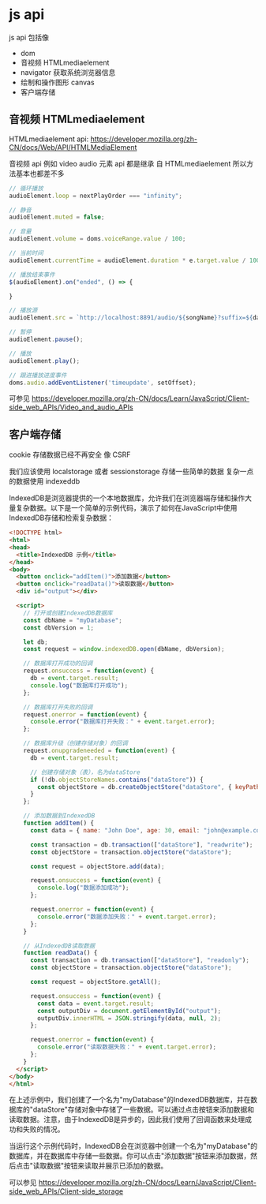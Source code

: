 # js api

js api 包括像 
- dom
- 音视频 HTMLmediaelement 
- navigator 获取系统浏览器信息
- 绘制和操作图形 canvas
- 客户端存储

## 音视频 HTMLmediaelement 

HTMLmediaelement api: https://developer.mozilla.org/zh-CN/docs/Web/API/HTMLMediaElement

音视频 api 
例如 video audio 元素
api 都是继承 自 HTMLmediaelement 所以方法基本也都差不多

```JavaScript
// 循环播放
audioElement.loop = nextPlayOrder === "infinity";

// 静音
audioElement.muted = false;

// 音量
audioElement.volume = doms.voiceRange.value / 100;

// 当前时间
audioElement.currentTime = audioElement.duration * e.target.value / 100;

// 播放结束事件
$(audioElement).on("ended", () => {

}

// 播放源
audioElement.src = `http://localhost:8891/audio/${songName}?suffix=${datas.currentPlaylist[songName]}&currentPlaylistChoose=${datas.currentPlaylistChoose}`;

// 暂停
audioElement.pause();

// 播放
audioElement.play();

// 跟进播放进度事件
doms.audio.addEventListener('timeupdate', setOffset);

```

可参见 https://developer.mozilla.org/zh-CN/docs/Learn/JavaScript/Client-side_web_APIs/Video_and_audio_APIs


## 客户端存储

cookie 存储数据已经不再安全
像 CSRF

我们应该使用 localstorage 或者 sessionstorage 存储一些简单的数据
复杂一点的数据使用 indexeddb

IndexedDB是浏览器提供的一个本地数据库，允许我们在浏览器端存储和操作大量复杂数据。以下是一个简单的示例代码，演示了如何在JavaScript中使用IndexedDB存储和检索复杂数据：

```html
<!DOCTYPE html>
<html>
<head>
  <title>IndexedDB 示例</title>
</head>
<body>
  <button onclick="addItem()">添加数据</button>
  <button onclick="readData()">读取数据</button>
  <div id="output"></div>

  <script>
    // 打开或创建IndexedDB数据库
    const dbName = "myDatabase";
    const dbVersion = 1;

    let db;
    const request = window.indexedDB.open(dbName, dbVersion);

    // 数据库打开成功的回调
    request.onsuccess = function(event) {
      db = event.target.result;
      console.log("数据库打开成功");
    };

    // 数据库打开失败的回调
    request.onerror = function(event) {
      console.error("数据库打开失败：" + event.target.error);
    };

    // 数据库升级（创建存储对象）的回调
    request.onupgradeneeded = function(event) {
      db = event.target.result;

      // 创建存储对象（表），名为dataStore
      if (!db.objectStoreNames.contains("dataStore")) {
        const objectStore = db.createObjectStore("dataStore", { keyPath: "id", autoIncrement: true });
      }
    };

    // 添加数据到IndexedDB
    function addItem() {
      const data = { name: "John Doe", age: 30, email: "john@example.com" };

      const transaction = db.transaction(["dataStore"], "readwrite");
      const objectStore = transaction.objectStore("dataStore");

      const request = objectStore.add(data);

      request.onsuccess = function(event) {
        console.log("数据添加成功");
      };

      request.onerror = function(event) {
        console.error("数据添加失败：" + event.target.error);
      };
    }

    // 从IndexedDB读取数据
    function readData() {
      const transaction = db.transaction(["dataStore"], "readonly");
      const objectStore = transaction.objectStore("dataStore");

      const request = objectStore.getAll();

      request.onsuccess = function(event) {
        const data = event.target.result;
        const outputDiv = document.getElementById("output");
        outputDiv.innerHTML = JSON.stringify(data, null, 2);
      };

      request.onerror = function(event) {
        console.error("读取数据失败：" + event.target.error);
      };
    }
  </script>
</body>
</html>
```

在上述示例中，我们创建了一个名为"myDatabase"的IndexedDB数据库，并在数据库的"dataStore"存储对象中存储了一些数据。可以通过点击按钮来添加数据和读取数据。注意，由于IndexedDB是异步的，因此我们使用了回调函数来处理成功和失败的情况。

当运行这个示例代码时，IndexedDB会在浏览器中创建一个名为"myDatabase"的数据库，并在数据库中存储一些数据。你可以点击"添加数据"按钮来添加数据，然后点击"读取数据"按钮来读取并展示已添加的数据。

可以参见 https://developer.mozilla.org/zh-CN/docs/Learn/JavaScript/Client-side_web_APIs/Client-side_storage
